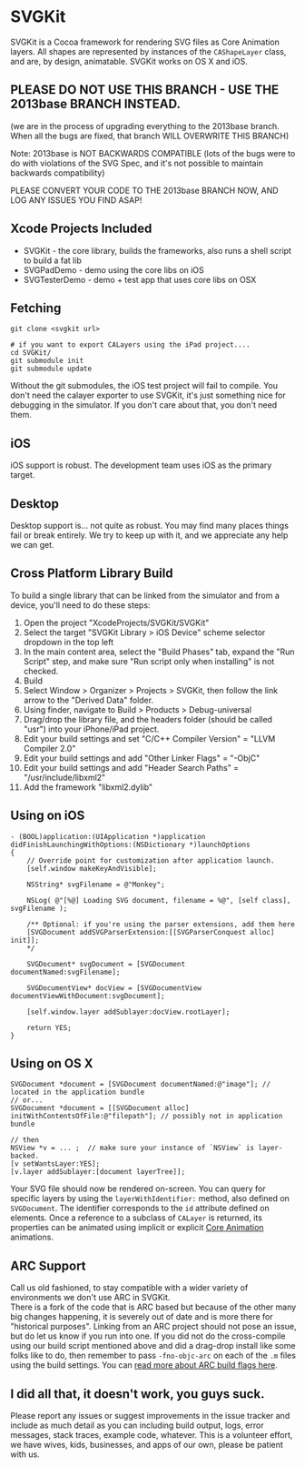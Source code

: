 # SVGKit

SVGKit is a Cocoa framework for rendering SVG files as Core Animation layers. 
All shapes are represented by instances of the `CAShapeLayer` class, and are, by design, animatable. 
SVGKit works on OS X and iOS.

## PLEASE DO NOT USE THIS BRANCH - USE THE 2013base BRANCH INSTEAD.

(we are in the process of upgrading everything to the 2013base branch. When all the bugs are fixed, that branch WILL OVERWRITE THIS BRANCH)

Note: 2013base is NOT BACKWARDS COMPATIBLE (lots of the bugs were to do with violations of the SVG Spec, and it's not possible to maintain backwards compatibility)

PLEASE CONVERT YOUR CODE TO THE 2013base BRANCH NOW, AND LOG ANY ISSUES YOU FIND ASAP!


## Xcode Projects Included

- SVGKit - the core library, builds the frameworks, also runs a shell script to build a fat lib
- SVGPadDemo - demo using the core libs on iOS
- SVGTesterDemo - demo + test app that uses core libs on OSX

## Fetching

    git clone <svgkit url>
    
    # if you want to export CALayers using the iPad project....
    cd SVGKit/
    git submodule init
    git submodule update

Without the git submodules, the iOS test project will fail to compile.
You don't need the calayer exporter to use SVGKit, it's just something nice for debugging in the simulator.
If you don't care about that, you don't need them.

## iOS

iOS support is robust.  The development team uses iOS as the primary target.

## Desktop

Desktop support is...  not quite as robust.
You may find many places things fail or break entirely.
We try to keep up with it, and we appreciate any help we can get.

## Cross Platform Library Build

To build a single library that can be linked from the simulator and from a device, you'll need to do these steps:

1. Open the project "XcodeProjects/SVGKit/SVGKit"
2. Select the target "SVGKit Library > iOS Device" scheme selector dropdown in the top left
3. In the main content area, select the "Build Phases" tab, expand the "Run Script" step, and make sure "Run script only when installing" is not checked.
4. Build
5. Select Window > Organizer > Projects > SVGKit, then follow the link arrow to the "Derived Data" folder.
6. Using finder, navigate to Build > Products > Debug-universal
7. Drag/drop the library file, and the headers folder (should be called "usr") into your iPhone/iPad project.
8. Edit your build settings and set "C/C++ Compiler Version" = "LLVM Compiler 2.0"
9. Edit your build settings and add "Other Linker Flags" = "-ObjC"
10. Edit your build settings and add "Header Search Paths" = "/usr/include/libxml2"
11. Add the framework "libxml2.dylib"

## Using on iOS

    - (BOOL)application:(UIApplication *)application didFinishLaunchingWithOptions:(NSDictionary *)launchOptions
    {
        // Override point for customization after application launch.
        [self.window makeKeyAndVisible];

        NSString* svgFilename = @"Monkey";

        NSLog( @"[%@] Loading SVG document, filename = %@", [self class], svgFilename );

        /** Optional: if you're using the parser extensions, add them here
        [SVGDocument addSVGParserExtension:[[SVGParserConquest alloc] init]];
        */

        SVGDocument* svgDocument = [SVGDocument documentNamed:svgFilename];

        SVGDocumentView* docView = [SVGDocumentView documentViewWithDocument:svgDocument];

        [self.window.layer addSublayer:docView.rootLayer];  

        return YES;
    }

## Using on OS X

    SVGDocument *document = [SVGDocument documentNamed:@"image"]; // located in the application bundle
    // or...
    SVGDocument *document = [[SVGDocument alloc] initWithContentsOfFile:@"filepath"]; // possibly not in application bundle

    // then
    NSView *v = ... ;  // make sure your instance of `NSView` is layer-backed.
    [v setWantsLayer:YES];
    [v.layer addSublayer:[document layerTree]];

Your SVG file should now be rendered on-screen.
You can query for specific layers by using the `layerWithIdentifier:` method, also defined on `SVGDocument`.
The identifier corresponds to the `id` attribute defined on elements.
Once a reference to a subclass of `CALayer` is returned, its properties can be animated using  implicit or explicit [Core Animation](http://developer.apple.com/library/mac/#documentation/Cocoa/Conceptual/CoreAnimation_guide/Articles/AnimatingLayers.html%23//apple_ref/doc/uid/TP40006085-SW1) animations.

## ARC Support

Call us old fashioned, to stay compatible with a wider variety of environments we don't use ARC in SVGKit.  
There is a fork of the code that is ARC based but because of the other many  big changes happening, it is severely out of date and is more there for "historical purposes".
Linking from an ARC project should  not pose an issue, but do let us know if you run into one.
If you did not do the cross-compile using our build script mentioned above and did a drag-drop install like some folks like to do, then remember to pass `-fno-objc-arc` on each of the `.m` files using the build settings.
You can [read more about ARC build flags here](http://clang.llvm.org/docs/AutomaticReferenceCounting.html).

## I did all that, it doesn't work, you guys suck.

Please report any issues or suggest improvements in the issue tracker and include as much detail as you can including build output, logs, error messages, stack traces, example code, whatever.
This is a volunteer effort, we have wives, kids, businesses, and apps of our own, please be patient with us.
